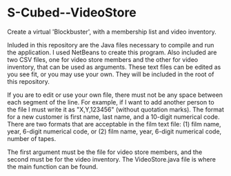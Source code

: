 S-Cubed--VideoStore
===================

Create a virtual 'Blockbuster', with a membership list and video inventory.

Inluded in this repository are the Java files necessary to compile and run the application. I used NetBeans to create this program. Also included are two CSV files, one for video store members and the other for video inventory, that can be used as arguments. These text files can be edited as you see fit, or you may use your own. They will be included in the root of this repository.

If you are to edit or use your own file, there must not be any space between each segment of the line. For example, if I want to add another person to the file I must write it as "X,Y,123456" (without quotation marks). The format for a new customer is first name, last name, and a 10-digit numerical code. There are two formats that are acceptable in the film text file: (1) film name, year, 6-digit numerical code, or (2) film name, year, 6-digit numerical code, number of tapes.

The first argument must be the file for video store members, and the second must be for the video inventory. The VideoStore.java file is where the main function can be found.
